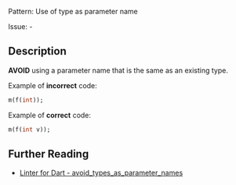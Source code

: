 Pattern: Use of type as parameter name

Issue: -

## Description

**AVOID** using a parameter name that is the same as an existing type.

Example of **incorrect** code:
```dart
m(f(int));
```

Example of **correct** code:
```dart
m(f(int v));
```

## Further Reading

* [Linter for Dart - avoid_types_as_parameter_names](https://dart-lang.github.io/linter/lints/avoid_types_as_parameter_names.html)